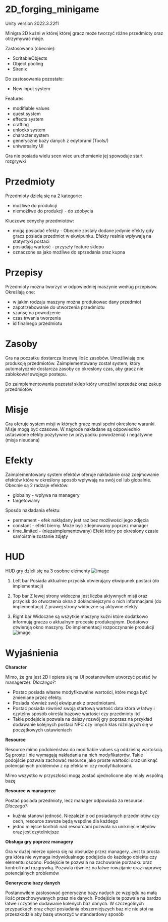 # 2D_forging_minigame

Unity version 2022.3.22f1

Minigra 2D kuźni w której której gracz może tworzyć różne przedmioty oraz otrzymywać misje.

Zastosowano (obecnie):
 - ScritableObjects
 - Object pooling
 - Sirenix

Do zastosowania pozostało:
 - New input system

Features:
 - modifiable values
 - quest system
 - effects system
 - crafting
 - unlocks system
 - character system
 - generyczne bazy danych z edytorami (Tools/)
 - uniwersalny UI

Gra nie posiada wielu scen wiec uruchomienie jej spowoduje start rozgrywki

# Przedmioty
Przedmioty dzielą się na 2 kategorie:
 - możliwe do produkcji
 - niemożliwe do produkcji - do zdobycia

Kluczowe cenychy przedmiotów:
 - mogą posiadać efekty - Obecnie zostały dodane jedynie efekty gdy gracz posiada przedmiot w ekwipunku. Efekty realnie wpływają na statystyki postaci
 - posiadają wartość - przyszły feature sklepu
 - oznaczone sa jako możliwe do sprzedania oraz kupna

# Przepisy
Przedmioty można tworzyć w odpowiedniej maszynie według przepisów.
Określają one:
 - w jakim rodzaju maszyny można produkowac dany przedmiot
 - zapotrzebowanie do utworzenia przedmiotu
 - szansę na powodzenie
 - czas trwania tworzenia
 - id finalnego przedmiotu

# Zasoby
Gra na poczatku dostarcza losową ilośc zasobów. Umożliwiają one produkcję przedmiotów.
Zaimplementowany został system, który automatycznie dostarcza zasoby co okreslony czas, aby gracz nie zablokował swojego postepu.

Do zaimplementowania pozostał sklep który umożliwi sprzedaż oraz zakup przedmiotów

# Misje
Gra oferuje system misji w których gracz musi spełni okreslone warunki. Misje mogą być czasowe.
W nagrode nakładane są odpowiednio ustaswione efekty pozytywne (w przypadku powodzenia) i negatywne (misja nieudana)

# Efekty
Zaimplementowany system efektów oferuje nakładanie oraz zdejmowanie efektów które w określony sposób wpływają na swój cel lub globalnie.
Obecnie są 2 radzaje efektów:
 - globalny - wpływa na managery
 - targetowalny

Sposób nakładania efektu:
 - permament - efek nakłądany jest raz bez możliwości jego zdjęcia
 - constant - efekt bierny. Może być zdejmowany poprzez manager
 - time_limited - (niezaimplementowany) Efekt który po okreslony czasie samoistnie zostanie zdjęty

# HUD
HUD gry dzieli się na 3 osobne elementy
![image](https://github.com/user-attachments/assets/e683e386-abfe-4253-8552-76dde341ff7a)

1. Left bar
Posiada aktualnie przycisk otwierający ekwipunek postaci (do implementacji)

2. Top bar
Z lewej strony widoczna jest liczba aktywnych misji oraz przycisk do otworzenia okna z dokładniejszymi o nich informacjami (do implementacji)
Z prawej strony widoczne są aktywne efekty

3. Right bar
Widoczne są wszytkie maszyny kuźni które dodatkowo informują gracza o aktualnym procesie produkcyjnym. Dodatowo otwierają okno maszyny. 
Do implementacji rozpoczynanie produkcji
![image](https://github.com/user-attachments/assets/dd6a59ce-64af-47fb-9a05-3372ff144bd0)

# Wyjaśnienia
**Character**

Mimo, że gra jest 2D i opiera się na UI postanowiłem utworzyć postać (w managerze).
_Dlaczego?:_
 - Postac posiada własne modyfikowalne wartości, które moga być zmieniane przez efekty. 
 - Posiada również swój ekwipunek z przedmiotami.
 - Postać posiada również swoją startową wartość data która w łatwy i czytelny sposób określa bazowe wartości czy przedmioty itd
 - Takie podejście pozwala na dalszy rozwój gry poprzez na przykład dodawanie kolejnych postaci NPC czy innych klas różniących się w początkowych ustawieniach


**Resource**

Resource mimo podobieństwa do modifiable values są oddzielną wartością. Są proste i nie wymagają nakładania na nich modyfikatorów.
Takie podojście pozwala zachować resource jako proste wartości oraz uniknąć potencjalnych problemów z np efektami czy modyfikatorami.

Mimo wszystko w przyszłości mogą zostać ujednolicone aby miały wspólną bazę


**Resource w managerze**

Postać posiada przedmioty, lecz manager odpowiada za resource.
_Dlaczego?:_
- kuźnia stanowi jedność. Niezależnie od posiadanych przedmiotów czy cech, resource zawsze będą wspólne dla każdego
- jedno miejsce kontroli nad resourcami pozwala na uniknięcie błędów oraz jest czytelniejsze


**Obsługa gry poprzez managery**

Gra w dużej mierze opiera się na obsłudze przez managery. Jest to prosta gra która nie wymaga indywidualnego podejścia do każdego obiektu czy elementu osobno.
Podejście te pozwala na zachowanie porzadku oraz kontroli nad rozgrywką. Pozwala również na łatwe rowzijanie oraz naprawę potencjalnych problemów


**Generyczne bazy danych**

Postanowiłem zastosować generyczne bazy nadych ze względu na małą ilość przechowywanych przez nie danych.
Podejście te pozwala na bardzo łatwe i czytelne dodawanie kolenych baz danych.
W szczególnych przypadkach oraz chęci posiadania obszerniejszych baz nic nie stoi na przeszkodzie aby bazę utworzyć w standardowy sposób
